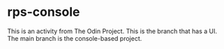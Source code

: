 # rps-console

This is an activity from The Odin Project. This is the branch that has a UI. The main branch is the console-based project.
